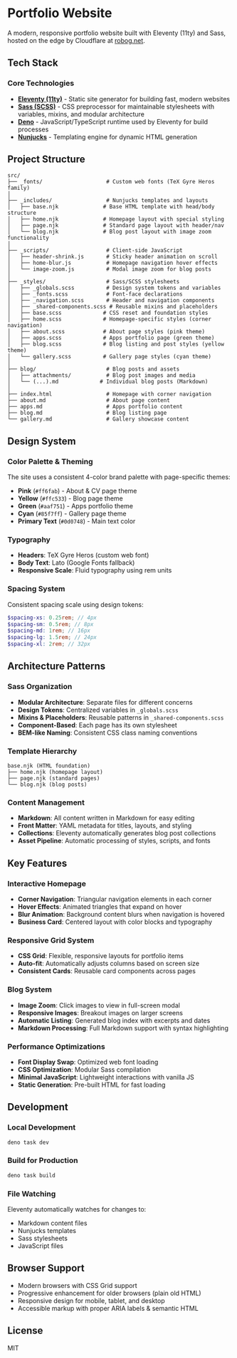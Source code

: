 # Portfolio Website

A modern, responsive portfolio website built with Eleventy (11ty) and Sass,
hosted on the edge by Cloudflare at [robog.net](https://robog.net/).

## Tech Stack

### Core Technologies

- **[Eleventy (11ty)](https://www.11ty.dev/)** - Static site generator for
  building fast, modern websites
- **[Sass (SCSS)](https://sass-lang.com/)** - CSS preprocessor for maintainable
  stylesheets with variables, mixins, and modular architecture
- **[Deno](https://deno.land/)** - JavaScript/TypeScript runtime used by
  Eleventy for build processes
- **[Nunjucks](https://mozilla.github.io/nunjucks/)** - Templating engine for
  dynamic HTML generation

## Project Structure

```
src/
├── _fonts/                    # Custom web fonts (TeX Gyre Heros family)
│
├── _includes/                 # Nunjucks templates and layouts
│   ├── base.njk              # Base HTML template with head/body structure
│   ├── home.njk              # Homepage layout with special styling
│   ├── page.njk              # Standard page layout with header/nav
│   └── blog.njk              # Blog post layout with image zoom functionality
│
├── _scripts/                  # Client-side JavaScript
│   ├── header-shrink.js       # Sticky header animation on scroll
│   ├── home-blur.js           # Homepage navigation hover effects
│   └── image-zoom.js          # Modal image zoom for blog posts
│
├── _styles/                   # Sass/SCSS stylesheets
│   ├── _globals.scss          # Design system tokens and variables
│   ├── _fonts.scss            # Font-face declarations
│   ├── _navigation.scss       # Header and navigation components
│   ├── _shared-components.scss # Reusable mixins and placeholders
│   ├── base.scss             # CSS reset and foundation styles
│   ├── home.scss             # Homepage-specific styles (corner navigation)
│   ├── about.scss            # About page styles (pink theme)
│   ├── apps.scss             # Apps portfolio page (green theme)
│   ├── blog.scss             # Blog listing and post styles (yellow theme)
│   └── gallery.scss          # Gallery page styles (cyan theme)
│
├── blog/                      # Blog posts and assets
│   ├── attachments/           # Blog post images and media
│   └── (...).md             # Individual blog posts (Markdown)
│
├── index.html                 # Homepage with corner navigation
├── about.md                   # About page content
├── apps.md                    # Apps portfolio content
├── blog.md                    # Blog listing page
└── gallery.md                 # Gallery showcase content
```

## Design System

### Color Palette & Theming

The site uses a consistent 4-color brand palette with page-specific themes:

- **Pink** (`#ff6fab`) - About & CV page theme
- **Yellow** (`#ffc533`) - Blog page theme
- **Green** (`#aaf751`) - Apps portfolio theme
- **Cyan** (`#85f7ff`) - Gallery page theme
- **Primary Text** (`#0d0748`) - Main text color

### Typography

- **Headers**: TeX Gyre Heros (custom web font)
- **Body Text**: Lato (Google Fonts fallback)
- **Responsive Scale**: Fluid typography using rem units

### Spacing System

Consistent spacing scale using design tokens:

```scss
$spacing-xs: 0.25rem; // 4px
$spacing-sm: 0.5rem; // 8px
$spacing-md: 1rem; // 16px
$spacing-lg: 1.5rem; // 24px
$spacing-xl: 2rem; // 32px
```

## Architecture Patterns

### Sass Organization

- **Modular Architecture**: Separate files for different concerns
- **Design Tokens**: Centralized variables in `_globals.scss`
- **Mixins & Placeholders**: Reusable patterns in `_shared-components.scss`
- **Component-Based**: Each page has its own stylesheet
- **BEM-like Naming**: Consistent CSS class naming conventions

### Template Hierarchy

```
base.njk (HTML foundation)
├── home.njk (homepage layout)
├── page.njk (standard pages)
└── blog.njk (blog posts)
```

### Content Management

- **Markdown**: All content written in Markdown for easy editing
- **Front Matter**: YAML metadata for titles, layouts, and styling
- **Collections**: Eleventy automatically generates blog post collections
- **Asset Pipeline**: Automatic processing of styles, scripts, and fonts

## Key Features

### Interactive Homepage

- **Corner Navigation**: Triangular navigation elements in each corner
- **Hover Effects**: Animated triangles that expand on hover
- **Blur Animation**: Background content blurs when navigation is hovered
- **Business Card**: Centered layout with color blocks and typography

### Responsive Grid System

- **CSS Grid**: Flexible, responsive layouts for portfolio items
- **Auto-fit**: Automatically adjusts columns based on screen size
- **Consistent Cards**: Reusable card components across pages

### Blog System

- **Image Zoom**: Click images to view in full-screen modal
- **Responsive Images**: Breakout images on larger screens
- **Automatic Listing**: Generated blog index with excerpts and dates
- **Markdown Processing**: Full Markdown support with syntax highlighting

### Performance Optimizations

- **Font Display Swap**: Optimized web font loading
- **CSS Optimization**: Modular Sass compilation
- **Minimal JavaScript**: Lightweight interactions with vanilla JS
- **Static Generation**: Pre-built HTML for fast loading

## Development

### Local Development

```bash
deno task dev
```

### Build for Production

```bash
deno task build
```

### File Watching

Eleventy automatically watches for changes to:

- Markdown content files
- Nunjucks templates
- Sass stylesheets
- JavaScript files

## Browser Support

- Modern browsers with CSS Grid support
- Progressive enhancement for older browsers (plain old HTML)
- Responsive design for mobile, tablet, and desktop
- Accessible markup with proper ARIA labels & semantic HTML

## License

MIT
